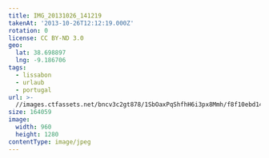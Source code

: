 ```yaml
---
title: IMG_20131026_141219
takenAt: '2013-10-26T12:12:19.000Z'
rotation: 0
license: CC BY-ND 3.0
geo:
  lat: 38.698897
  lng: -9.186706
tags:
  - lissabon
  - urlaub
  - portugal
url: >-
  //images.ctfassets.net/bncv3c2gt878/1SbOaxPqShfhH6i3px8Mmh/f8f10ebd14533e6d21059b15b7a200d2/img_20131026_141219_10570706203_o
size: 164059
image:
  width: 960
  height: 1280
contentType: image/jpeg
---
```



